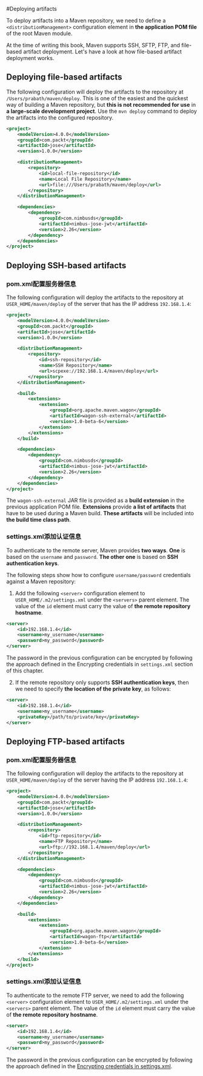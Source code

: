 #Deploying artifacts

To deploy artifacts into a Maven repository, we need to define a `<distributionManagement>` configuration element in **the application POM file** of the
root Maven module. 

At the time of writing this book, Maven supports SSH, SFTP, FTP, and file-based artifact deployment. Let's have a look at how file-based artifact deployment works.

## Deploying file-based artifacts

The following configuration will deploy the artifacts to the repository at `/Users/prabath/maven/deploy`. This is one of the easiest and the quickest way of building a Maven repository, but **this is not recommended for use** in **a large-scale development project**. Use the `mvn deploy` command to deploy the artifacts into the configured repository.

```xml
<project>
    <modelVersion>4.0.0</modelVersion>
    <groupId>com.packt</groupId>
    <artifactId>jose</artifactId>
    <version>1.0.0</version>

    <distributionManagement>
        <repository>
            <id>local-file-repository</id>
            <name>Local File Repository</name>
            <url>file:///Users/prabath/maven/deploy</url>
        </repository>
    </distributionManagement>

    <dependencies>
        <dependency>
            <groupId>com.nimbusds</groupId>
            <artifactId>nimbus-jose-jwt</artifactId>
            <version>2.26</version>
        </dependency>
    </dependencies>
</project>
```

## Deploying SSH-based artifacts

### pom.xml配置服务器信息

The following configuration will deploy the artifacts to the repository at `USER_HOME/maven/deploy` of the server that has the IP address `192.168.1.4`:

```xml
<project>
    <modelVersion>4.0.0</modelVersion>
    <groupId>com.packt</groupId>
    <artifactId>jose</artifactId>
    <version>1.0.0</version>

    <distributionManagement>
        <repository>
            <id>ssh-repository</id>
            <name>SSH Repository</name>
            <url>scpexe://192.168.1.4/maven/deploy</url>
        </repository>
    </distributionManagement>

    <build>
        <extensions>
            <extension>
                <groupId>org.apache.maven.wagon</groupId>
                <artifactId>wagon-ssh-external</artifactId>
                <version>1.0-beta-6</version>
            </extension>
        </extensions>
    </build>

    <dependencies>
        <dependency>
            <groupId>com.nimbusds</groupId>
            <artifactId>nimbus-jose-jwt</artifactId>
            <version>2.26</version>
        </dependency>
    </dependencies>
</project>
```

The `wagon-ssh-external` JAR file is provided as a **build extension** in the previous application POM file. **Extensions** provide **a list of artifacts** that have to be used during a Maven build. **These artifacts** will be included into **the build time class path**.

### settings.xml添加认证信息

To authenticate to the remote server, Maven provides **two ways**. **One** is based on the `username` and `password`. **The other one** is based on **SSH authentication keys**.

The following steps show how to configure `username/password` credentials against a Maven repository:

1. Add the following `<server>` configuration element to `USER_HOME/.m2/settings.xml` under the `<servers>` parent element. The value of the `id` element must carry the value of **the remote repository hostname**.

```xml
<server>
    <id>192.168.1.4</id>
    <username>my_username</username>
    <password>my_password</password>
</server>
```

The password in the previous configuration can be encrypted by following the approach defined in the Encrypting credentials in `settings.xml` section of this chapter.

2. If the remote repository only supports **SSH authentication keys**, then we need to specify **the location of the private key**, as follows:

```xml
<server>
    <id>192.168.1.4</id>
    <username>my_username</username>
    <privateKey>/path/to/private/key</privateKey>
</server>
```

## Deploying FTP-based artifacts

### pom.xml配置服务器信息

The following configuration will deploy the artifacts to the repository at `USER_HOME/maven/deploy` of the server having the IP address `192.168.1.4`:

```xml
<project>
    <modelVersion>4.0.0</modelVersion>
    <groupId>com.packt</groupId>
    <artifactId>jose</artifactId>
    <version>1.0.0</version>

    <distributionManagement>
        <repository>
            <id>ftp-repository</id>
            <name>FTP Repository</name>
            <url>ftp://192.168.1.4/maven/deploy</url>
        </repository>
    </distributionManagement>

    <dependencies>
        <dependency>
            <groupId>com.nimbusds</groupId>
            <artifactId>nimbus-jose-jwt</artifactId>
            <version>2.26</version>
        </dependency>
    </dependencies>

    <build>
        <extensions>
            <extension>
                <groupId>org.apache.maven.wagon</groupId>
                <artifactId>wagon-ftp</artifactId>
                <version>1.0-beta-6</version>
            </extension>
        </extensions>
    </build>
</project>
```

### settings.xml添加认证信息

To authenticate to the remote FTP server, we need to add the following `<server>` configuration element to `USER_HOME/.m2/settings.xml` under the `<servers>` parent element. The value of the `id` element must carry the value of **the remote repository hostname**.

```xml
<server>
    <id>192.168.1.4</id>
    <username>my_username</username>
    <password>my_password</password>
</server>
```

The password in the previous configuration can be encrypted by following the
approach defined in the [Encrypting credentials in settings.xml](../conf/encrypt-credentials.md).




